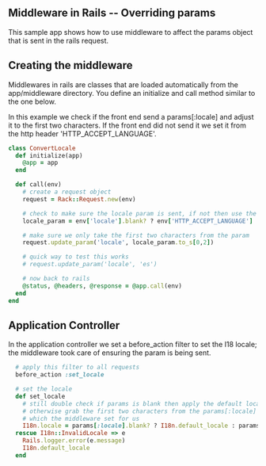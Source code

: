 Middleware in Rails -- Overriding params
----------------------------------------

This sample app shows how to use middleware to affect the params object
that is sent in the rails request.

## Creating the middleware
Middlewares in rails are classes that are loaded automatically from the
app/middleware directory. You define an initialize and call method
similar to the one below.

In this example we check if the front end send a params[:locale] and
adjust it to the first two characters. If the front end did not send it
we set it from the http header 'HTTP_ACCEPT_LANGUAGE'.

``` ruby
class ConvertLocale
  def initialize(app)
    @app = app
  end

  def call(env)
    # create a request object
    request = Rack::Request.new(env)

    # check to make sure the locale param is sent, if not then use the HTTP_ACCEPT_LANGUAGE header
    locale_param = env['locale'].blank? ? env['HTTP_ACCEPT_LANGUAGE'] : env['locale']

    # make sure we only take the first two characters from the param
    request.update_param('locale', locale_param.to_s[0,2])

    # quick way to test this works
    # request.update_param('locale', 'es')

    # now back to rails
    @status, @headers, @response = @app.call(env)
  end
end
```

## Application Controller

In the application controller we set a before_action filter
to set the I18 locale; the middleware took care of ensuring the param
is being sent.

``` ruby
  # apply this filter to all requests
  before_action :set_locale

  # set the locale
  def set_locale
    # still double check if params is blank then apply the default locale
    # otherwise grab the first two characters from the params[:locale]
    # which the middleware set for us
    I18n.locale = params[:locale].blank? ? I18n.default_locale : params[:locale][0,2]
  rescue I18n::InvalidLocale => e
    Rails.logger.error(e.message)
    I18n.default_locale
  end
```


